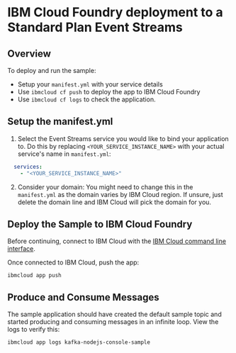 # IBM Cloud Foundry deployment to a Standard Plan Event Streams

## Overview

To deploy and run the sample:
* Setup your `manifest.yml` with your service details
* Use `ibmcloud cf push` to deploy the app to IBM Cloud Foundry
* Use `ibmcloud cf logs` to check the application.

## Setup the manifest.yml

1. Select the Event Streams service you would like to bind your application to. Do this by replacing `<YOUR_SERVICE_INSTANCE_NAME>` with your actual service's name in `manifest.yml`:
```yaml
  services:
    - "<YOUR_SERVICE_INSTANCE_NAME>"
```
2. Consider your domain: You might need to change this in the `manifest.yml` as the domain varies by IBM Cloud region. If unsure, just delete the domain line and IBM Cloud will pick the domain for you.


## Deploy the Sample to IBM Cloud Foundry
Before continuing, connect to IBM Cloud with the [IBM Cloud command line interface](https://console.bluemix.net/docs/cli/reference/bluemix_cli/get_started.html#getting-started).

Once connected to IBM Cloud, push the app:
```shell
ibmcloud app push
```

## Produce and Consume Messages
The sample application should have created the default sample topic and started producing and consuming messages in an infinite loop. View the logs to verify this:
```shell
ibmcloud app logs kafka-nodejs-console-sample
```